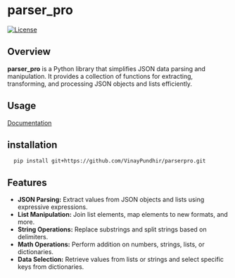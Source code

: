 # parser_pro
[![License](https://img.shields.io/badge/License-MIT-blue.svg)](LICENSE)

## Overview

**parser_pro** is a Python library that simplifies JSON data parsing and manipulation. It provides a collection of functions for extracting, transforming, and processing JSON objects and lists efficiently.  

## Usage

[Documentation](https://htmlpreview.github.io/?https://github.com/VinayPundhir/parserpro/blob/master/docs/_build/html/index.html)

## installation

```
  pip install git+https://github.com/VinayPundhir/parserpro.git
```


## Features

- **JSON Parsing:** Extract values from JSON objects and lists using expressive expressions.
- **List Manipulation:** Join list elements, map elements to new formats, and more.
- **String Operations:** Replace substrings and split strings based on delimiters.
- **Math Operations:** Perform addition on numbers, strings, lists, or dictionaries.
- **Data Selection:** Retrieve values from lists or strings and select specific keys from dictionaries.
